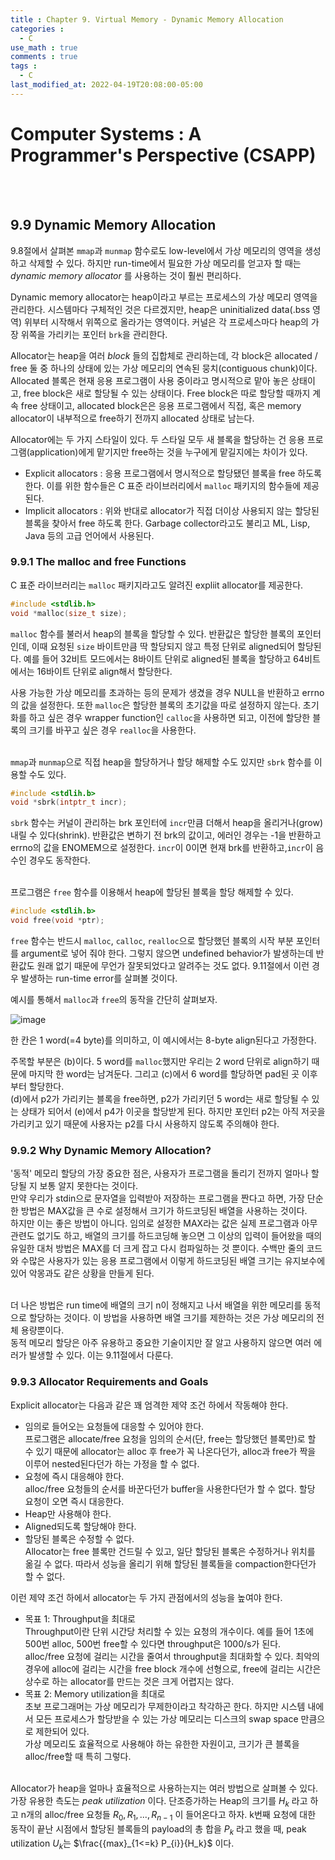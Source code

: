```yaml
---
title : Chapter 9. Virtual Memory - Dynamic Memory Allocation
categories : 
  - C
use_math : true
comments : true
tags :
  - C
last_modified_at: 2022-04-19T20:08:00-05:00
---
```

# Computer Systems : A Programmer's Perspective (CSAPP)
<br /><br />
## 9.9 Dynamic Memory Allocation

9.8절에서 살펴본 `mmap`과 `munmap` 함수로도 low-level에서 가상 메모리의 영역을 생성하고 삭제할 수 있다. 하지만 run-time에서 필요한 가상 메모리를 얻고자 할 때는 _dynamic memory allocator_ 를 사용하는 것이 훨씬 편리하다.<br />

Dynamic memory allocator는 heap이라고 부르는 프로세스의 가상 메모리 영역을 관리한다. 시스템마다 구체적인 것은 다르겠지만, heap은 uninitialized data(.bss 영역) 위부터 시작해서 위쪽으로 올라가는 영역이다. 커널은 각 프로세스마다 heap의 가장 위쪽을 가리키는 포인터 `brk`을 관리한다.<br />

Allocator는 heap을 여러 _block_ 들의 집합체로 관리하는데, 각 block은 allocated / free 둘 중 하나의 상태에 있는 가상 메모리의 연속된 뭉치(contiguous chunk)이다. Allocated 블록은 현재 응용 프로그램이 사용 중이라고 명시적으로 맡아 놓은 상태이고, free block은 새로 할당될 수 있는 상태이다. Free block은 따로 할당할 때까지 계속 free 상태이고, allocated block은은 응용 프로그램에서 직접, 혹은 memory allocator이 내부적으로 free하기 전까지 allocated 상태로 남는다.<br />

Allocator에는 두 가지 스타일이 있다. 두 스타일 모두 새 블록을 할당하는 건 응용 프로그램(application)에게 맡기지만 free하는 것을 누구에게 맡길지에는 차이가 있다.
- Explicit allocators : 응용 프로그램에서 명시적으로 할당됐던 블록을 free 하도록 한다. 이를 위한 함수들은 C 표준 라이브러리에서 `malloc` 패키지의 함수들에 제공된다.
- Implicit allocators : 위와 반대로 allocator가 직접 더이상 사용되지 않는 할당된 블록을 찾아서 free 하도록 한다. Garbage collector라고도 불리고 ML, Lisp, Java 등의 고급 언어에서 사용된다.

### 9.9.1 The malloc and free Functions

C 표준 라이브러리는 `malloc` 패키지라고도 알려진 expliit allocator를 제공한다.<br />

```c
#include <stdlib.h>
void *malloc(size_t size);
```

`malloc` 함수를 불러서 heap의 블록을 할당할 수 있다. 반환값은 할당한 블록의 포인터인데, 이때 요청된 `size` 바이트만큼 딱 할당되지 않고 특정 단위로 aligned되어 할당된다. 예를 들어 32비트 모드에서는 8바이트 단위로 aligned된 블록을 할당하고 64비트에서는 16바이트 단위로 align해서 할당한다.<br />

사용 가능한 가상 메모리를 초과하는 등의 문제가 생겼을 경우 NULL을 반환하고 errno의 값을 설정한다. 또한 `malloc`은 할당한 블록의 초기값을 따로 설정하지 않는다. 초기화를 하고 싶은 경우 wrapper function인 `calloc`을 사용하면 되고, 이전에 할당한 블록의 크기를 바꾸고 싶은 경우 `realloc`을 사용한다.<br /><br />

`mmap`과 `munmap`으로 직접 heap을 할당하거나 할당 해제할 수도 있지만 `sbrk` 함수를 이용할 수도 있다.
```c
#include <stdlih.b>
void *sbrk(intptr_t incr);
```
`sbrk` 함수는 커널이 관리하는 brk 포인터에 `incr`만큼 더해서 heap을 올리거나(grow) 내릴 수 있다(shrink). 반환값은 변하기 전 brk의 값이고, 에러인 경우는 -1을 반환하고 errno의 값을 ENOMEM으로 설정한다. `incr`이 0이면 현재 brk를 반환하고,`incr`이 음수인 경우도 동작한다.  <br /><br />

프로그램은 `free` 함수를 이용해서 heap에 할당된 블록을 할당 해제할 수 있다.
```c
#include <stdlih.b>
void free(void *ptr);
```
`free` 함수는 반드시 `malloc`, `calloc`, `realloc`으로 할당했던 블록의 시작 부분 포인터를 argument로 넣어 줘야 한다. 그렇지 않으면 undefined behavior가 발생하는데 반환값도 원래 없기 때문에 무언가 잘못되었다고 알려주는 것도 없다. 9.11절에서 이런 경우 발생하는 run-time error를 살펴볼 것이다.<br />

예시를 통해서 `malloc`과 `free`의 동작을 간단히 살펴보자.

![image](https://user-images.githubusercontent.com/88367636/164015628-3069a0f0-4ed0-413d-8191-d1dcf446313c.png)
 
한 칸은 1 word(=4 byte)를 의미하고, 이 예시에서는 8-byte align된다고 가정한다.<br />

주목할 부분은 (b)이다. 5 word를 `malloc`했지만 우리는 2 word 단위로 align하기 때문에 마지막 한 word는 남겨둔다. 그리고 (c)에서 6 word를 할당하면 pad된 곳 이후부터 할당한다.<br />
(d)에서 p2가 가리키는 블록을 free하면, p2가 가리키던 5 word는 새로 할당될 수 있는 상태가 되어서 (e)에서 p4가 이곳을 할당받게 된다. 하지만 포인터 p2는 아직 저곳을 가리키고 있기 때문에 사용자는 p2를 다시 사용하지 않도록 주의해야 한다.

### 9.9.2 Why Dynamic Memory Allocation?

'동적' 메모리 할당의 가장 중요한 점은, 사용자가 프로그램을 돌리기 전까지 얼마나 할당될 지 보통 알지 못한다는 것이다. <br />
만약 우리가 stdin으로 문자열을 입력받아 저장하는 프로그램을 짠다고 하면, 가장 단순한 방법은 MAX값을 큰 수로 설정해서 크기가 하드코딩된 배열을 사용하는 것이다. <br />
하지만 이는 좋은 방법이 아니다. 임의로 설정한 MAX라는 값은 실제 프로그램과 아무 관련도 없기도 하고, 배열의 크기를 하드코딩해 놓으면 그 이상의 입력이 들어왔을 때의 유일한 대처 방법은 MAX를 더 크게 잡고 다시 컴파일하는 것 뿐이다. 수백만 줄의 코드와 수많은 사용자가 있는 응용 프로그램에서 이렇게 하드코딩된 배열 크기는 유지보수에 있어 악몽과도 같은 상황을 만들게 된다. <br /><br />

더 나은 방법은 run time에 배열의 크기 n이 정해지고 나서 배열을 위한 메모리를 동적으로 할당하는 것이다. 이 방법을 사용하면 배열 크기를 제한하는 것은 가상 메모리의 전체 용량뿐이다.<br />
동적 메모리 할당은 아주 유용하고 중요한 기술이지만 잘 알고 사용하지 않으면 여러 에러가 발생할 수 있다. 이는 9.11절에서 다룬다.

### 9.9.3 Allocator Requirements and Goals

Explicit allocator는 다음과 같은 꽤 엄격한 제약 조건 하에서 작동해야 한다.

- 임의로 들어오는 요청들에 대응할 수 있어야 한다. <br /> 프로그램은 allocate/free 요청을 임의의 순서(단, free는 할당했던 블록만)로 할 수 있기 때문에 allocator는 alloc 후 free가 꼭 나온다던가, alloc과 free가 짝을 이루어 nested된다던가 하는 가정을 할 수 없다.
- 요청에 즉시 대응해야 한다.<br />alloc/free 요청들의 순서를 바꾼다던가 buffer을 사용한다던가 할 수 없다. 할당 요청이 오면 즉시 대응한다.
- Heap만 사용해야 한다. 
- Aligned되도록 할당해야 한다.
- 할당된 블록은 수정할 수 없다. <br /> Allocator는 free 블록만 건드릴 수 있고, 일단 할당된 블록은 수정하거나 위치를 옮길 수 없다. 따라서 성능을 올리기 위해 할당된 블록들을 compaction한다던가 할 수 없다.

이런 제약 조건 하에서 allocator는 두 가지 관점에서의 성능을 높여야 한다.
- 목표 1: Throughput을 최대로 <br />  Throughput이란 단위 시간당 처리할 수 있는 요청의 개수이다. 예를 들어 1초에 500번 alloc, 500번 free할 수 있다면 throughput은 1000/s가 된다.<br /> alloc/free 요청에 걸리는 시간을 줄여서 throughput을 최대화할 수 있다. 최악의 경우에 alloc에 걸리는 시간을 free block 개수에 선형으로, free에 걸리는 시간은 상수로 하는 allocator를 만드는 것은 크게 어렵지는 않다.<br />
- 목표 2: Memory utilization을 최대로 <br /> 초보 프로그래머는 가상 메모리가 무제한이라고 착각하곤 한다. 하지만 시스템 내에서 모든 프로세스가 할당받을 수 있는 가상 메모리는 디스크의 swap space 만큼으로 제한되어 있다. <br /> 가상 메모리도 효율적으로 사용해야 하는 유한한 자원이고, 크기가 큰 블록을 alloc/free할 때 특히 그렇다.<br /><br /> 

Allocator가 heap을 얼마나 효율적으로 사용하는지는 여러 방법으로 살펴볼 수 있다.<br />
가장 유용한 측도는 _peak utilization_ 이다. 단조증가하는 Heap의 크기를 $H_k$ 라고 하고 n개의 alloc/free 요청들 $R_0, R_1, ..., R_{n-1}$ 이 들어온다고 하자. k번째 요청에 대한 동작이 끝난 시점에서 할당된 블록들의 payload의 총 합을 $P_k$ 라고 했을 때, peak utilization $U_k$는 $\frac{{max}_{1<=k} P_{i}}{H_k}$ 이다.

